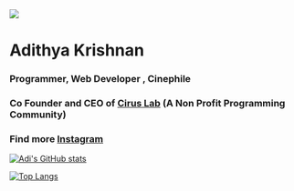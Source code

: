 
<img src="https://github.com/fal3n-4ngel/fal3n-4ngel/blob/main/intro.jpg">

# Adithya Krishnan

### Programmer, Web Developer , Cinephile
### Co Founder and CEO of [Cirus Lab](https://github.com/orgs/CIRUS-LAB) (A Non Profit Programming Community)
### Find more [Instagram](https://www.instagram.com/fal3n.4ngel?utm_medium=copy_link)


[![Adi's GitHub stats](https://github-readme-stats.vercel.app/api?username=fal3n-4ngel)](https://github.com/anuraghazra/github-readme-stats)

[![Top Langs](https://github-readme-stats.vercel.app/api/top-langs/?username=fal3n-4ngel)](https://github.com/anuraghazra/github-readme-stats)
